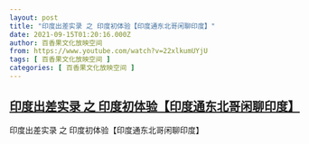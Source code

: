```yaml
---
layout: post
title: "印度出差实录 之 印度初体验【印度通东北哥闲聊印度】"
date: 2021-09-15T01:20:16.000Z
author: 百香果文化放映空间
from: https://www.youtube.com/watch?v=22xlkumUYjU
tags: [ 百香果文化放映空间 ]
categories: [ 百香果文化放映空间 ]
---
```

<!--1631668816000-->
[印度出差实录 之 印度初体验【印度通东北哥闲聊印度】](https://www.youtube.com/watch?v=22xlkumUYjU)
------

<div>
印度出差实录 之 印度初体验【印度通东北哥闲聊印度】
</div>
